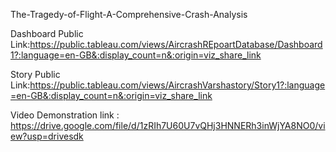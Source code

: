 
The-Tragedy-of-Flight-A-Comprehensive-Crash-Analysis

Dashboard Public Link:https://public.tableau.com/views/AircrashREpoartDatabase/Dashboard1?:language=en-GB&:display_count=n&:origin=viz_share_link

Story Public Link:https://public.tableau.com/views/AircrashVarshastory/Story1?:language=en-GB&:display_count=n&:origin=viz_share_link

Video Demonstration link : https://drive.google.com/file/d/1zRIh7U60U7vQHj3HNNERh3inWjYA8NO0/view?usp=drivesdk
